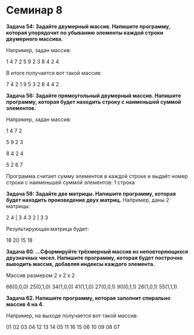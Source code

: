 # Семинар 8

__Задача 54: Задайте двумерный массив. Напишите программу, которая упорядочит по убыванию элементы каждой строки двумерного массива.__

Например, задан массив:

1 4 7 2
5 9 2 3
8 4 2 4

В итоге получается вот такой массив:

7 4 2 1
9 5 3 2
8 4 4 2

__Задача 56: Задайте прямоугольный двумерный массив. Напишите программу, которая будет находить строку с наименьшей суммой элементов.__

Например, задан массив:

1 4 7 2

5 9 2 3

8 4 2 4

5 2 6 7

Программа считает сумму элементов в каждой строке и выдаёт номер строки с наименьшей суммой элементов: 1 строка

__Задача 58: Задайте две матрицы. Напишите программу, которая будет находить произведение двух матриц.__
Например, даны 2 матрицы:

2 4 | 3 4
3 2 | 3 3

Результирующая матрица будет:

18 20
15 18

__Задача 60. ...Сформируйте трёхмерный массив из неповторяющихся двузначных чисел. Напишите программу, которая будет построчно выводить массив, добавляя индексы каждого элемента.__

Массив размером 2 x 2 x 2

66(0,0,0) 25(0,1,0)
34(1,0,0) 41(1,1,0)
27(0,0,1) 90(0,1,1)
26(1,0,1) 55(1,1,1)

__Задача 62. Напишите программу, которая заполнит спирально массив 4 на 4.__

Например, на выходе получается вот такой массив:

01 02 03 04
12 13 14 05
11 16 15 06
10 09 08 07
